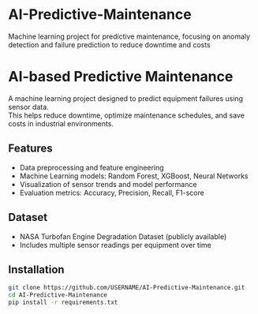 # AI-Predictive-Maintenance
Machine learning project for predictive maintenance, focusing on anomaly detection and failure prediction to reduce downtime and costs

# AI-based Predictive Maintenance

A machine learning project designed to predict equipment failures using sensor data.  
This helps reduce downtime, optimize maintenance schedules, and save costs in industrial environments.

## Features
- Data preprocessing and feature engineering
- Machine Learning models: Random Forest, XGBoost, Neural Networks
- Visualization of sensor trends and model performance
- Evaluation metrics: Accuracy, Precision, Recall, F1-score

## Dataset
- NASA Turbofan Engine Degradation Dataset (publicly available)
- Includes multiple sensor readings per equipment over time

## Installation
```bash
git clone https://github.com/USERNAME/AI-Predictive-Maintenance.git
cd AI-Predictive-Maintenance
pip install -r requirements.txt

